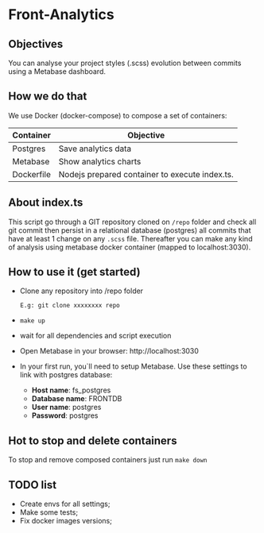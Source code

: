 # Front-Analytics

## Objectives

You can analyse your project styles (.scss) evolution between commits using a Metabase dashboard.

## How we do that

We use Docker (docker-compose) to compose a set of containers:

| Container     | Objective                                        |
| ------------- | ----------------------------------------------   |
| Postgres      | Save analytics data                              |
| Metabase      | Show analytics charts                            |
| Dockerfile    | Nodejs prepared container to execute index.ts.   |


## About index.ts

This script go through a GIT repository cloned on ``/repo`` folder and check all git commit then persist in a relational database (postgres) all commits that have at least 1 change on any ``.scss`` file. Thereafter you can make any kind of analysis using metabase docker container (mapped to localhost:3030).

## How to use it (get started)

* Clone any repository into /repo folder

  ``E.g: git clone xxxxxxxx repo``

* ``make up``

* wait for all dependencies and script execution

* Open Metabase in your browser: http://localhost:3030

* In your first run, you`ll need to setup Metabase. Use these settings to link with postgres database:

  * **Host name**: fs_postgres
  * **Database name**: FRONTDB
  * **User name**: postgres
  * **Password**: postgres

## Hot to stop and delete containers

To stop and remove composed containers just run ``make down``

## TODO list

- Create envs for all settings;
- Make some tests;
- Fix docker images versions;